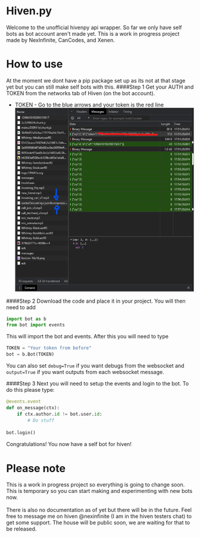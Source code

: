 # Hiven.py
Welcome to the unofficial hivenpy api wrapper. So far we only have self bots as bot account aren't made yet. 
This is a work in progress project made by NexInfinite, CanCodes, and Xenen.

# How to use
At the moment we dont have a pip package set up as its not at that stage yet but you can still make 
self bots with this.
####Step 1
Get your AUTH and TOKEN from the networks tab of Hiven (on the bot account).
- TOKEN - Go to the blue arrows and your token is the red line![TOKEN](Images/TOKEN.png)

####Step 2
Download the code and place it in your project. You will then need to add 
```python
import bot as b
from bot import events
```
This will import the bot and events. After this you will need to type
```python
TOKEN = "Your token from before"
bot = b.Bot(TOKEN)
```
You can also set `debug=True` if you want debugs from the websocket and `output=True` if you want outputs 
from each websocket message.

####Step 3
Next you will need to setup the events and login to the bot. To do this please type:
```python
@events.event
def on_message(ctx):
    if ctx.author.id != bot.user.id:  
        # Do stuff

bot.login()
```
Congratulations! You now have a self bot for hiven! 

# Please note
This is a work in progress project so everything is going to change soon. This is temporary so you can start making
and experimenting with new bots now.
<br><br>
There is also no documentation as of yet but there will be in the future. Feel free to message me on hiven
@nexinfinite (I am in the hiven testers chat) to get some support. The house will be public soon, we are 
waiting for that to be released.
